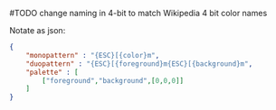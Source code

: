 #TODO change naming in 4-bit to match Wikipedia 4 bit color names

Notate as json:
```json
{
    "monopattern" : "{ESC}[{color}m",
    "duopattern" : "{ESC}[{foreground}m{ESC}[{background}m",
    "palette" : [
        ["foreground","background",[0,0,0]]
    ]
}
```